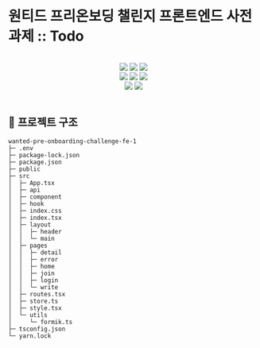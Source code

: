# 원티드 프리온보딩 챌린지 프론트엔드 사전과제 :: Todo

<br>

<div align="center">
	<img src="https://img.shields.io/badge/React-61DAFB?style=flat&logo=React&logoColor=white" />
	<img src="https://img.shields.io/badge/TypeScript-3178C6?style=flat&logo=TypeScript&logoColor=white" />
	<img src="https://img.shields.io/badge/JavaScript-F7DF1E?style=flat&logo=JavaScript&logoColor=white" />
</div>

<div align="center">
  <img src="https://img.shields.io/badge/MUI-007FFF?style=flat&logo=MUI&logoColor=white" />
  <img src="https://img.shields.io/badge/Styled Components-DB7093?style=flat&logo=Styled-Components&logoColor=white" />
  <img src="https://img.shields.io/badge/CSS3-1572B6?style=flat&logo=CSS3&logoColor=white" />
</div>
<div align="center">
	<img src="https://img.shields.io/badge/ESLint-4B32C3?style=flat&logo=ESLint&logoColor=white" />
	<img src="https://img.shields.io/badge/Prettier-F7B93E?style=flat&logo=Prettier&logoColor=white" />
</div>

<br>

## 🌲 프로젝트 구조

```
wanted-pre-onboarding-challenge-fe-1
├─ .env
├─ package-lock.json
├─ package.json
├─ public
├─ src
│  ├─ App.tsx
│  ├─ api
│  ├─ component
│  ├─ hook
│  ├─ index.css
│  ├─ index.tsx
│  ├─ layout
│  │  ├─ header
│  │  └─ main
│  ├─ pages
│  │  ├─ detail
│  │  ├─ error
│  │  ├─ home
│  │  ├─ join
│  │  ├─ login
│  │  └─ write
│  ├─ routes.tsx
│  ├─ store.ts
│  ├─ style.tsx
│  └─ utils
│     └─ formik.ts
├─ tsconfig.json
└─ yarn.lock

```
